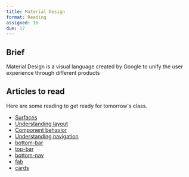 ```yaml
---
title: Material Design
format: Reading
assigned: 16
due: 17
---
```


Brief
-----

Material Design is a visual language created by Google to unify the user experience through different products


Articles to read
----------------

Here are some reading to get ready for tomorrow's class.

- [Surfaces](https://material.io/design/environment/surfaces.html#)
- [Understanding layout](https://material.io/design/layout/understanding-layout.html)
- [Component behavior](https://material.io/design/layout/component-behavior.html)
- [Understanding navigation](https://material.io/design/navigation/understanding-navigation.html)
- [bottom-bar](https://material.io/design/components/app-bars-bottom.html)
- [top-bar](https://material.io/design/components/app-bars-top.html)
- [bottom-nav](https://material.io/design/components/bottom-navigation.html)
- [fab](https://material.io/design/components/buttons-floating-action-button.html)
- [cards](https://material.io/design/components/cards.html)

